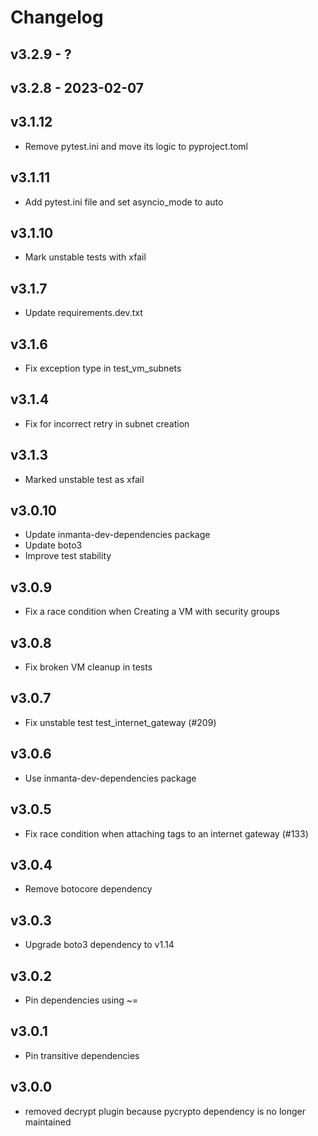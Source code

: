 # Changelog

## v3.2.9 - ?


## v3.2.8 - 2023-02-07


## v3.1.12
- Remove pytest.ini and move its logic to pyproject.toml

## v3.1.11
- Add pytest.ini file and set asyncio_mode to auto

## v3.1.10
- Mark unstable tests with xfail

## v3.1.7
- Update requirements.dev.txt

## v3.1.6
- Fix exception type in test_vm_subnets

## v3.1.4
- Fix for incorrect retry in subnet creation

## v3.1.3
- Marked unstable test as xfail

## v3.0.10
- Update inmanta-dev-dependencies package
- Update boto3
- Improve test stability

## v3.0.9
 - Fix a race condition when Creating a VM with security groups

## v3.0.8
 - Fix broken VM cleanup in tests

## v3.0.7
 - Fix unstable test test_internet_gateway (#209)

## v3.0.6
 - Use inmanta-dev-dependencies package

## v3.0.5
 - Fix race condition when attaching tags to an internet gateway (#133)

## v3.0.4
 - Remove botocore dependency

## v3.0.3
 - Upgrade boto3 dependency to v1.14

## v3.0.2
 - Pin dependencies using ~=

## v3.0.1
 - Pin transitive dependencies

## v3.0.0
 - removed decrypt plugin because pycrypto dependency is no longer maintained
